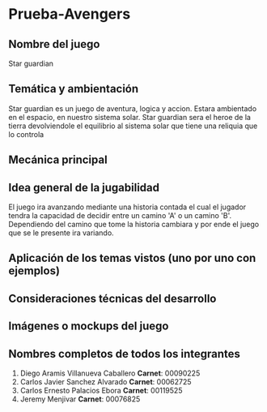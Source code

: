# Prueba-Avengers
## Nombre del juego
  Star guardian 

## Temática y ambientación
Star guardian es un juego de aventura, logica y accion. Estara ambientado en el espacio, en nuestro sistema solar. Star guardian sera el heroe de la tierra devolviendole el equilibrio al sistema solar que tiene una reliquia que lo controla 

## Mecánica principal

## Idea general de la jugabilidad
El juego ira avanzando mediante una historia contada el cual el jugador tendra la capacidad de decidir entre un camino 'A' o un camino 'B'. Dependiendo del camino que tome la historia cambiara y por ende el juego que se le presente ira variando.

## Aplicación de los temas vistos (uno por uno con ejemplos)

## Consideraciones técnicas del desarrollo

## Imágenes o mockups del juego

## Nombres completos de todos los integrantes
1. Diego Aramis Villanueva Caballero 
   **Carnet**: 00090225
2. Carlos Javier Sanchez Alvarado
   **Carnet**: 00062725
3. Carlos Ernesto Palacios Ebora
   **Carnet**: 00119525
4. Jeremy Menjivar 
   **Carnet**: 00076825
